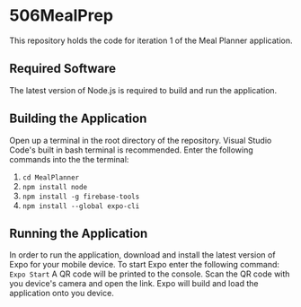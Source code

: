 # 506MealPrep
This repository holds the code for iteration 1 of the Meal Planner application.

## Required Software
The latest version of Node.js is required to build and run the application.

## Building the Application
Open up a terminal in the root directory of the repository. Visual Studio Code's built in bash terminal is recommended. Enter the following commands into the the terminal:

1. `cd MealPlanner`
2. `npm install node`
3. `npm install -g firebase-tools`
4. `npm install --global expo-cli`

## Running the Application
In order to run the application, download and install the latest version of Expo for your mobile device. To start Expo enter the following command:
`Expo Start`
A QR code will be printed to the console. Scan the QR code with you device's camera and open the link. Expo will build and load the application onto you device.
